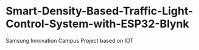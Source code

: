# Smart-Density-Based-Traffic-Light-Control-System-with-ESP32-Blynk
Samsung Innovation Campus Project based on IOT

